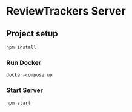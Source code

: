 # ReviewTrackers Server

## Project setup
```
npm install
```

### Run Docker
```
docker-compose up
```

### Start Server
```
npm start
```
